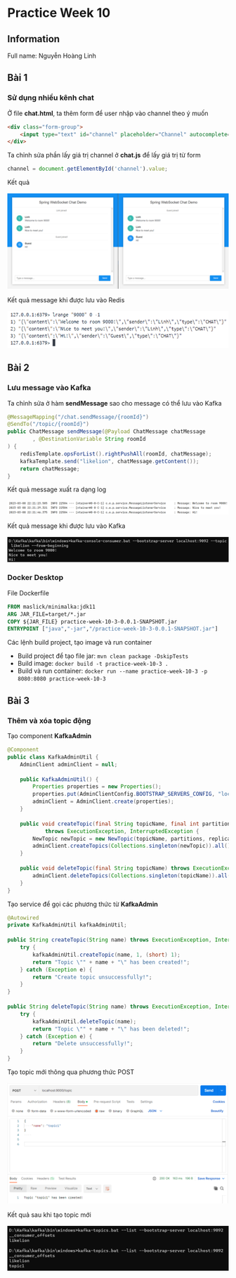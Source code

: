 # Practice Week 10
## Information
Full name: Nguyễn Hoàng Linh

## Bài 1
### Sử dụng nhiều kênh chat
Ở file **chat.html**, ta thêm form để user nhập vào channel theo ý muốn
```html
<div class="form-group">
    <input type="text" id="channel" placeholder="Channel" autocomplete="off" class="form-control" />
</div>
```
Ta chỉnh sửa phần lấy giá trị channel ở **chat.js** để lấy giá trị từ form
```javascript
channel = document.getElementById('channel').value;
```
Kết quả <br/><br/>
![Result 1](https://github.com/Lucky-Star-999/likelion-training/blob/main/practice/practice-week-10-3/src/main/resources/static/img/image-1.PNG)

Kết quả message khi được lưu vào Redis <br/><br/>
![Result 6](https://github.com/Lucky-Star-999/likelion-training/blob/main/practice/practice-week-10-3/src/main/resources/static/img/image-6.PNG)

## Bài 2
### Lưu message vào Kafka
Ta chỉnh sửa ở hàm **sendMessage** sao cho message có thể lưu vào Kafka
```java
@MessageMapping("/chat.sendMessage/{roomId}")
@SendTo("/topic/{roomId}")
public ChatMessage sendMessage(@Payload ChatMessage chatMessage
        , @DestinationVariable String roomId
) {
    redisTemplate.opsForList().rightPushAll(roomId, chatMessage);
    kafkaTemplate.send("likelion", chatMessage.getContent());
    return chatMessage;
}
```
Kết quả message xuất ra dạng log <br/><br/>
![Result 2](https://github.com/Lucky-Star-999/likelion-training/blob/main/practice/practice-week-10-3/src/main/resources/static/img/image-2.PNG)

Kết quả message khi được lưu vào Kafka <br/><br/>
![Result 3](https://github.com/Lucky-Star-999/likelion-training/blob/main/practice/practice-week-10-3/src/main/resources/static/img/image-3.PNG)

### Docker Desktop
File Dockerfile
```dockerfile
FROM maslick/minimalka:jdk11
ARG JAR_FILE=target/*.jar
COPY ${JAR_FILE} practice-week-10-3-0.0.1-SNAPSHOT.jar
ENTRYPOINT ["java","-jar","/practice-week-10-3-0.0.1-SNAPSHOT.jar"]
```

Các lệnh build project, tạo image và run container
* Build project để tạo file jar: `mvn clean package -DskipTests`
* Build image: `docker build -t practice-week-10-3 .`
* Build và run container: `docker run --name practice-week-10-3 -p 8080:8080 practice-week-10-3`

## Bài 3
### Thêm và xóa topic động
Tạo component **KafkaAdmin**
```java
@Component
public class KafkaAdminUtil {
    AdminClient adminClient = null;

    public KafkaAdminUtil() {
        Properties properties = new Properties();
        properties.put(AdminClientConfig.BOOTSTRAP_SERVERS_CONFIG, "localhost:9092");
        adminClient = AdminClient.create(properties);
    }

    public void createTopic(final String topicName, final int partitions, final short replicationFactor)
            throws ExecutionException, InterruptedException {
        NewTopic newTopic = new NewTopic(topicName, partitions, replicationFactor);
        adminClient.createTopics(Collections.singleton(newTopic)).all().get();
    }

    public void deleteTopic(final String topicName) throws ExecutionException, InterruptedException {
        adminClient.deleteTopics(Collections.singleton(topicName)).all().get();
    }
}
```
Tạo service để gọi các phương thức từ **KafkaAdmin**
```java
@Autowired
private KafkaAdminUtil kafkaAdminUtil;

public String createTopic(String name) throws ExecutionException, InterruptedException {
    try {
        kafkaAdminUtil.createTopic(name, 1, (short) 1);
        return "Topic \"" + name + "\" has been created!";
    } catch (Exception e) {
        return "Create topic unsuccessfully!";
    }
}

public String deleteTopic(String name) throws ExecutionException, InterruptedException {
    try {
        kafkaAdminUtil.deleteTopic(name);
        return "Topic \"" + name + "\" has been deleted!";
    } catch (Exception e) {
        return "Delete unsuccessfully!";
    }
}
```
Tạo topic mới thông qua phương thức POST <br/><br/>
![Result 4](https://github.com/Lucky-Star-999/likelion-training/blob/main/practice/practice-week-10-3/src/main/resources/static/img/image-4.PNG)

Kết quả sau khi tạo topic mới <br/><br/>
![Result 5](https://github.com/Lucky-Star-999/likelion-training/blob/main/practice/practice-week-10-3/src/main/resources/static/img/image-5.PNG)



